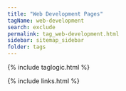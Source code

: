 ```yaml
---
title: "Web Development Pages"
tagName: web-development
search: exclude
permalink: tag_web-development.html
sidebar: sitemap_sidebar
folder: tags
---
```


{% include taglogic.html %}

{% include links.html %}
